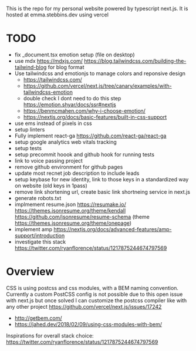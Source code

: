 This is the repo for my personal website powered by typescript next.js. It is hosted at emma.stebbins.dev using vercel

# TODO

- fix \_document.tsx emotion setup (file on desktop)
- use mdx https://mdxjs.com/ https://blog.tailwindcss.com/building-the-tailwind-blog for blog format
- Use tailwindcss and emotionjs to manage colors and reponsive design
  - https://tailwindcss.com/
  - https://github.com/vercel/next.js/tree/canary/examples/with-tailwindcss-emotion
  - double check I dont need to do this step https://emotion.shyar/docs/ssr#nextjs
  - https://benmcmahen.com/why-i-choose-emotion/
  - https://nextjs.org/docs/basic-features/built-in-css-support
- use ems instead of pixels in css
- setup linters
- Fully implement react-ga https://github.com/react-ga/react-ga
- setup google analytics web vitals tracking
- setup tests
- setup precommit hoook and github hook for running tests
- link to voice passing project
- remove github environment for github pages
- update most recnet job description to include leads
- setup keybase for new identity, link to those keys in a standardized way on website (old keys in 1pass)
- remove link shortening url, create basic link shortneing service in next.js
- generate robots.txt
- implmement resume.json https://resumake.io/ https://themes.jsonresume.org/theme/kendall https://github.com/jsonresume/resume-schema (theme https://themes.jsonresume.org/theme/onepage)
- implement amp https://nextjs.org/docs/advanced-features/amp-support/introduction
- investigate this stack https://twitter.com/ryanflorence/status/1217875244674797569

# Overview

CSS is using postcss and css modules, with a BEM naming convention. Currently a custom PostCSS config is not possible due to this open issue with next.js but once solved I can customize the postcss compiler like with any other project https://github.com/vercel/next.js/issues/17242

- http://getbem.com/
- https://jahed.dev/2018/02/09/using-css-modules-with-bem/

Inspirations for overall stack choice: https://twitter.com/ryanflorence/status/1217875244674797569
